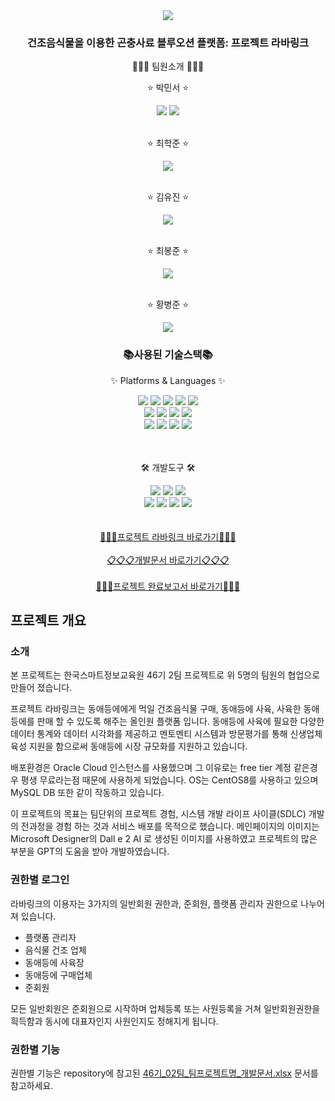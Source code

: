 <div align=center>
  <img src="https://capsule-render.vercel.app/api?type=waving&color=auto&height=300&section=header&text=프로젝트%20라바링크&fontSize=90&animation=fadeIn&fontAlignY=38&desc=한국스마트정보교육원%2046기%202팀%20&descAlignY=55&descAlign=62" />
</div>
<div align=center>
  <h3>건조음식물을 이용한 곤충사료 블루오션 플랫폼: 프로젝트 라바링크</h3>
  <p>🤝🤝🤝 팀원소개 🤝🤝🤝</p>
</div>
<div align=center>
	<div>
	<p>&#x2B50 박민서 &#x2B50</p>
<a href="https://github.com/parkj12b" target="_blank"><img src="https://img.shields.io/badge/Github-181717?style=flat&logo=GitHub&logoColor=white" /></a>
<a href="https://blog.naver.com/ppms03">
	<img src="https://img.shields.io/badge/Naver%20Blog-03C75A?style=flat&logo=Naver&logoColor=white" />
</a>
	</div>
	<br>
	<div>
	<p>&#x2B50 최학준 &#x2B50</p><a href="https://github.com/hagjoon" target="_blank"><img src="https://img.shields.io/badge/Github-181717?style=flat&logo=GitHub&logoColor=white" /></a><br>
	</div>
	<br>
	<div>
	<p>&#x2B50 김유진 &#x2B50</p><a href="https://github.com/kimmy427" target="_blank"><img src="https://img.shields.io/badge/Github-181717?style=flat&logo=GitHub&logoColor=white" /></a><br>
	</div>
	<br>
	<div>
	<p>&#x2B50 최봉준 &#x2B50</p><a href="https://github.com/bongnine" target="_blank"><img src="https://img.shields.io/badge/Github-181717?style=flat&logo=GitHub&logoColor=white" /></a><br>
	</div>
	<br>
	<div>
	<p>&#x2B50 황병준 &#x2B50</p><a href="https://github.com/H-BBangJun" target="_blank"><img src="https://img.shields.io/badge/Github-181717?style=flat&logo=GitHub&logoColor=white" /></a><br>
	</div>	
</div>
<div align=center>
  <h3>📚사용된 기술스택📚</h3>
  <p>✨ Platforms & Languages ✨</p>
</div>
<div align="center">
	<img src="https://img.shields.io/badge/Java-007396?style=flat&logo=Conda-Forge&logoColor=white" />
	<img src="https://img.shields.io/badge/HTML5-E34F26?style=flat&logo=HTML5&logoColor=white" />
	<img src="https://img.shields.io/badge/CSS3-1572B6?style=flat&logo=CSS3&logoColor=white" />
	<img src="https://img.shields.io/badge/JavaScript-F7DF1E?style=flat&logo=JavaScript&logoColor=white" />
	<img src="https://img.shields.io/badge/jQuery-0769AD?style=flat&logo=jQuery&logoColor=white" />
	<br>
	<img src="https://img.shields.io/badge/Spring-6DB33F?style=flat&logo=Spring&logoColor=white" />
	<img src="https://img.shields.io/badge/Bootstrap-7952B3?style=flat&logo=Bootstrap&logoColor=white" />
	<img src="https://img.shields.io/badge/Mybatis-000000?style=flat&logo=Fluentd&logoColor=white" />
	<img src="https://img.shields.io/badge/Apache%20Tomcat-F8DC75?style=flat&logo=Apache-Tomcat&logoColor=white" />
	<br>
	<img src="https://img.shields.io/badge/Oracle%20Cloud-F80000?style=flat&logo=Oracle&logoColor=white" />
	<img src="https://img.shields.io/badge/MySQL-4479A1?style=flat&logo=MySQL&logoColor=white" />
	<img src="https://img.shields.io/badge/CentOS8-262577?style=flat&logo=CentOS&logoColor=white" />
	<img src="https://img.shields.io/badge/Thymeleaf-005F0F?style=flat&logo=Thymeleaf&logoColor=white" />
</div>
<br><br>
<div align=center>
  <p>🛠 개발도구 🛠</p>
</div>
<div align="center">
	<img src="https://img.shields.io/badge/Spring%20Toll%20Suite-6DB33F?style=flat&logo=Spring&logoColor=white" />
	<img src="https://img.shields.io/badge/Eclipse%20IDE-2C2255?style=flat&logo=EclipseIDE&logoColor=white" />
	<img src="https://img.shields.io/badge/Visual%20Studio%20Code-007ACC?style=flat&logo=VisualStudioCode&logoColor=white" />
	<br>
	<img src="https://img.shields.io/badge/NGINX-009639?style=flat&logo=NGINX&logoColor=white" />
	<img src="https://img.shields.io/badge/Jenkins-D24939?style=flat&logo=Jenkins&logoColor=white" />
	<img src="https://img.shields.io/badge/GitHub-181717?style=flat&logo=GitHub&logoColor=white" />
	<img src="https://img.shields.io/badge/Apache%20Maven-C71A36?style=flat&logo=Apache-Maven&logoColor=white" />
</div>
<br><br>
<div align=center>
<a href="http://138.2.127.137/"> 🔗🔗🔗프로젝트 라바링크 바로가기🔗🔗🔗 </a><br><br>
	<a href="https://github.com/parkj12b/ks46team02/blob/develop/46%EA%B8%B0_02%ED%8C%80_%ED%8C%80%ED%94%84%EB%A1%9C%EC%A0%9D%ED%8A%B8%EB%AA%85_%EA%B0%9C%EB%B0%9C%EB%AC%B8%EC%84%9C.xlsx">📋📋📋개발문서 바로가기📋📋📋</a><br><br>
	<a href="https://github.com/parkj12b/ks46team02/blob/develop/ksamat46_2%ED%8C%80_%20%ED%86%B5%ED%95%A9%EA%B5%AC%ED%98%84%20%EA%B9%80%EC%9C%A0%EC%A7%84.pdf">📄📄📄프로젝트 완료보고서 바로가기📄📄📄</a>
</div>
<h2>프로젝트 개요</h2>
<h3>소개</h3>
<p>본 프로젝트는 한국스마트정보교육원 46기 2팀 프로젝트로 위 5명의 팀원의 협업으로 만들어 졌습니다.</p>
<p>프로젝트 라바링크는 동애등에에게 먹일 건조음식물 구매, 동애등에 사육, 사육한 동애등에를 판매 할 수 있도록 해주는 올인원 플랫폼 입니다. 동애등에 사육에 필요한 다양한 데이터 통계와 데이터 시각화를 제공하고 멘토멘티 시스템과 방문평가를 통해 신생업체 육성 지원을 함으로써 동애등에 시장 규모화를 지원하고 있습니다.</p>
<p>배포환경은 Oracle Cloud 인스턴스를 사용했으며 그 이유로는 free tier 계정 같은경우 평생 무료라는점 때문에 사용하게 되었습니다. OS는 CentOS8를 사용하고 있으며 MySQL DB 또한 같이 작동하고 있습니다. </p>
<p>이 프로젝트의 목표는 팀단위의 프로젝트 경험, 시스템 개발 라이프 사이클(SDLC) 개발의 전과정을 경험 하는 것과 서비스 배포를 목적으로 했습니다. 메인페이지의 이미지는 Microsoft Designer의 Dall e 2 AI 로 생성된 이미지를 사용하였고 프로젝트의 많은 부분을 GPT의 도움을 받아 개발하였습니다.</p>

<h3>권한별 로그인</h3>

<p>라바링크의 이용자는 3가지의 일반회원 권한과, 준회원, 플랫폼 관리자 권한으로 나누어져 있습니다.</p>
<ul>
	<li>플랫폼 관리자</li>
	<li>음식물 건조 업체</li>
	<li>동애등에 사육장</li>
	<li>동애등에 구매업체</li>
	<li>준회원</li>
</ul>

<p>모든 일반회원은 준회원으로 시작하며 업체등록 또는 사원등록을 거쳐 일반회원권한을 흭득함과 동시에 대표자인지 사원인지도 정해지게 됩니다.</p>

<h3>권한별 기능</h3>
<p>권한별 기능은 repository에 참고된 <a href="https://github.com/parkj12b/ks46team02/blob/develop/46%EA%B8%B0_02%ED%8C%80_%ED%8C%80%ED%94%84%EB%A1%9C%EC%A0%9D%ED%8A%B8%EB%AA%85_%EA%B0%9C%EB%B0%9C%EB%AC%B8%EC%84%9C.xlsx">46기_02팀_팀프로젝트명_개발문서.xlsx</a> 문서를 참고하세요.<p>
	
